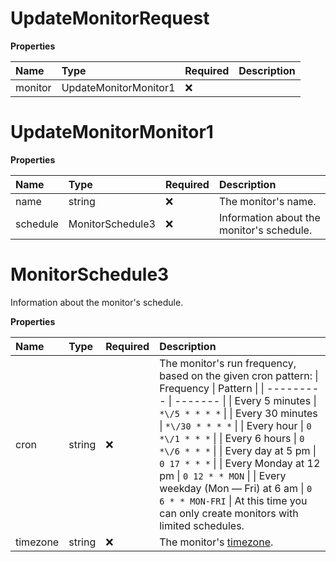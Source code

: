 # UpdateMonitorRequest

**Properties**

| Name    | Type                  | Required | Description |
| :------ | :-------------------- | :------- | :---------- |
| monitor | UpdateMonitorMonitor1 | ❌       |             |

# UpdateMonitorMonitor1

**Properties**

| Name     | Type             | Required | Description                               |
| :------- | :--------------- | :------- | :---------------------------------------- |
| name     | string           | ❌       | The monitor's name.                       |
| schedule | MonitorSchedule3 | ❌       | Information about the monitor's schedule. |

# MonitorSchedule3

Information about the monitor's schedule.

**Properties**

| Name     | Type   | Required | Description                                                                                                                                                                                                                                                                                                                                                                                                                                                                                         |
| :------- | :----- | :------- | :-------------------------------------------------------------------------------------------------------------------------------------------------------------------------------------------------------------------------------------------------------------------------------------------------------------------------------------------------------------------------------------------------------------------------------------------------------------------------------------------------- |
| cron     | string | ❌       | The monitor's run frequency, based on the given cron pattern: \| Frequency \| Pattern \| \| --------- \| ------- \| \| Every 5 minutes \| `*\/5 * * * *` \| \| Every 30 minutes \| `*\/30 * * * *` \| \| Every hour \| `0 *\/1 * * *` \| \| Every 6 hours \| `0 *\/6 * * *` \| \| Every day at 5 pm \| `0 17 * * *` \| \| Every Monday at 12 pm \| `0 12 * * MON` \| \| Every weekday (Mon — Fri) at 6 am \| `0 6 * * MON-FRI` \| At this time you can only create monitors with limited schedules. |
| timezone | string | ❌       | The monitor's [timezone](https://en.wikipedia.org/wiki/List_of_tz_database_time_zones).                                                                                                                                                                                                                                                                                                                                                                                                             |

<!-- This file was generated by liblab | https://liblab.com/ -->
